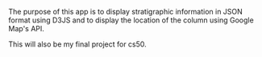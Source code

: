 The purpose of this app is to display stratigraphic information in JSON format using D3JS
and to display the location of the column using Google Map's API.

This will also be my final project for cs50.